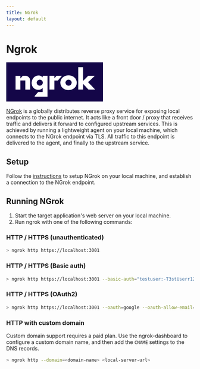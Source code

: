 ```yaml
---
title: NGrok
layout: default
---
```


# Ngrok
![Ngrok logo](../../assets/images/ngrok-logo.png)

[NGrok](https://ngrok.com/docs/what-is-ngrok/) is a globally distributes reverse proxy service for exposing local endpoints to the public internet.
It acts like a front door / proxy that receives traffic and delivers it forward to configured upstream services. This is achieved by running a
lightweight agent on your local machine, which connects to the NGrok endpoint via TLS. All traffic to this endpoint is delivered to the agent,
and finally to the upstream service.

## Setup

Follow the [instructions](https://dashboard.ngrok.com/get-started/setup/windows) to setup NGrok on your local machine,
and establish a connection to the NGrok endpoint.

## Running NGrok

1. Start the target application's web server on your local machine.
2. Run ngrok with one of the following commands:

### HTTP / HTTPS (unauthenticated)

```sh
> ngrok http https://localhost:3001
```

### HTTP / HTTPS (Basic auth)

```sh
> ngrok http https://localhost:3001 --basic-auth="testuser:-T3stUserr1234#"
```


### HTTP / HTTPS (OAuth2)

```sh
> ngrok http https://localhost:3001 --oauth=google --oauth-allow-email=<allowed-email-address>
```

### HTTP with custom domain

Custom domain support requires a paid plan. Use the ngrok-dashboard to configure a custom domain
name, and then add the `CNAME` settings to the DNS records.

```sh
> ngrok http --domain=<domain-name> <local-server-url>
```